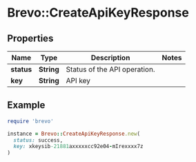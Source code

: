# Brevo::CreateApiKeyResponse

## Properties

| Name | Type | Description | Notes |
| ---- | ---- | ----------- | ----- |
| **status** | **String** | Status of the API operation. |  |
| **key** | **String** | API key |  |

## Example

```ruby
require 'brevo'

instance = Brevo::CreateApiKeyResponse.new(
  status: success,
  key: xkeysib-21881axxxxxcc92e04-mIrexxxx7z
)
```


